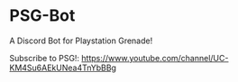 # PSG-Bot
A Discord Bot for Playstation Grenade!

Subscribe to PSG!: https://www.youtube.com/channel/UC-KM4Su6AEkUNea4TnYbBBg 
